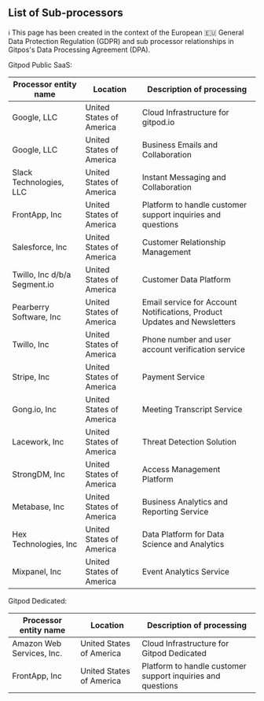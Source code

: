 <script>
     import "$lib/assets/markdown-commons.scss";
</script>

<div class="prose max-w-none content-docs w-full">
<div class="text-center mt-8">

## List of Sub-processors

ℹ️ This page has been created in the context of the European 🇪🇺 General Data Protection Regulation (GDPR) and sub processor relationships in Gitpos's Data Processing Agreement (DPA).

</div>

Gitpod Public SaaS:

| Processor entity name        | Location                 | Description of processing                                                |
| ---------------------------- | ------------------------ | ------------------------------------------------------------------------ |
| Google, LLC                  | United States of America | Cloud Infrastructure for gitpod.io                                       |
| Google, LLC                  | United States of America | Business Emails and Collaboration                                        |
| Slack Technologies, LLC      | United States of America | Instant Messaging and Collaboration                                      |
| FrontApp, Inc                | United States of America | Platform to handle customer support inquiries and questions              |
| Salesforce, Inc              | United States of America | Customer Relationship Management                                         |
| Twillo, Inc d/b/a Segment.io | United States of America | Customer Data Platform                                                   |
| Pearberry Software, Inc      | United States of America | Email service for Account Notifications, Product Updates and Newsletters |
| Twillo, Inc                  | United States of America | Phone number and user account verification service                       |
| Stripe, Inc                  | United States of America | Payment Service                                                          |
| Gong.io, Inc                 | United States of America | Meeting Transcript Service                                               |
| Lacework, Inc                | United States of America | Threat Detection Solution                                                |
| StrongDM, Inc                | United States of America | Access Management Platform                                               |
| Metabase, Inc                | United States of America | Business Analytics and Reporting Service                                 |
| Hex Technologies, Inc        | United States of America | Data Platform for Data Science and Analytics                             |
| Mixpanel, Inc                | United States of America | Event Analytics Service                                                  |

Gitpod Dedicated:

| Processor entity name     | Location                 | Description of processing                                   |
| ------------------------- | ------------------------ | ----------------------------------------------------------- |
| Amazon Web Services, Inc. | United States of America | Cloud Infrastructure for Gitpod Dedicated                   |
| FrontApp, Inc             | United States of America | Platform to handle customer support inquiries and questions |

</div>
